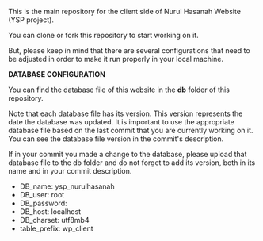 This is the main repository for the client side of Nurul Hasanah Website (YSP project).

You can clone or fork this repository to start working on it.

But, please keep in mind that there are several configurations that need to be adjusted in order to make it run properly in your local machine.

**DATABASE CONFIGURATION**

You can find the database file of this website in the **db** folder of this repository.

Note that each database file has its version. This version represents the date the database was updated.
It is important to use the appropriate database file based on the last commit that you are currently working on it.
You can see the database file version in the commit's description.

If in your commit you made a change to the database, please upload that database file to the db folder and do not forget to add its version, both in its name and in your commit description.

- DB_name: ysp_nurulhasanah
- DB_user: root
- DB_password:
- DB_host: localhost
- DB_charset: utf8mb4
- table_prefix: wp_client